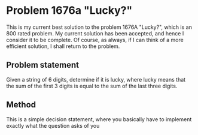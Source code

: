 # Problem 1676a "Lucky?"
This is my current best solution to the problem 1676A "Lucky?", which is an 800 rated problem. My current solution has been accepted, and hence I consider it to be complete. Of course, as always, if I can think of a more efficient solution, I shall return to the problem. 

## Problem statement
Given a string of 6 digits, determine if it is lucky, where lucky means that the sum of the first 3 digits is equal to the sum of the last three digits.

## Method
This is a simple decision statement, where you basically have to implement exactly what the question asks of you